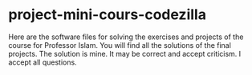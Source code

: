 # project-mini-cours-codezilla
Here are the software files for solving the exercises and projects of the course for Professor Islam. You will find all the solutions of the final projects. The solution is mine. It may be correct and accept criticism. I accept all questions.
